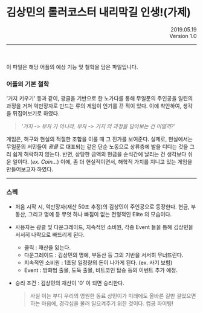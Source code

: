 김상민의 롤러코스터 내리막길 인생!(가제)
==============

<div style="text-align: right"> 2019.05.19 </div>
<div style="text-align: right"> Version 1.0 </div>

--------------
<br><br>
이 파일은 해당 어플의 예상 기능 및 철학을 담은 파일입니다.

### 어플의 기본 철학
  '거지 키우기' 등과 같이, 광클을 기반으로 한 노가다를 통해 무일푼의 주인공을 일련의 과정을 거쳐 억만장자로 만드는 류의 게임이 인기를 끈 적이 있다. 이에 착안하여, 생각을 뒤집어보기로 하였다.<br>
  > *'거지 -> 부자 가 아니라, 부자 -> 거지 의 과정을 담아보는 건 어떨까?'* <br>

  게임은, 허구와 현실의 적절한 조합을 이룰 때 그 진가를 보여준다. 실제로, 현실에서는 무일푼의 서민들이 *광클* 로 대표되는 같은 단순 노동으로 상류층에 발을 디디는 것을 그리 쉽게 허락하지 않는다. 반면, 상당한 금액의 현금을 순식간에 날리는 건 생각보다 쉬운 일이다. (*ex. Coin...*) 이에, 좀 더 현실적이면서, 해학적 가치를 지니고 있는 게임을 만들어보고자 하였다.

  --------------------

  ### 스펙
   - 처음 시작 시, 억만장자(재산 50조 추정)의 김상민이 주인공으로 등장한다. 현금, 부동산, 그리고 명예 등 무엇 하나 빠짐이 없는 전형적인 Elite 의 모습이다.

   - 사용자는 광클 및 다운그레이드, 지속적인 소비원, 각종 Event 들을 통해 김상민을 서서히 나락으로 빠뜨리게 된다.

      * 클릭 : 재산을 잃는다.
      * 다운그레이드 : 김상민의 명예, 부동산 등 그의 기반을 서서히 무너뜨린다.
      * 지속적인 소비원 : 1초당 일정량의 돈이 나가게 된다. (ex. 사기 보험)
      * Event : 방화범 출몰, 도둑 출몰, 비트코인 탑승 등의 이벤트 추가 예정.

- 승리 조건 : 김상민의 재산이 '0' 이 되면 승리한다.



  > 사실 이는 부디 우리의 영원한 동료 상민이가 미래에도 올바른 길만 걸었으면 하는 마음에, 경각심을 불러 일으켜주기 위한 것이다. 컴공 파이팅!
